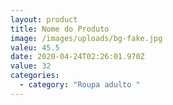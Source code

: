 ```yaml
---
layout: product
title: Nome do Produto
image: /images/uploads/bg-fake.jpg
valeu: 45.5
date: 2020-04-24T02:26:01.970Z
value: 32
categories:
  - category: "Roupa adulto "
---
```

